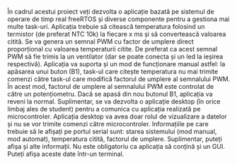 În cadrul acestui proiect veți dezvolta o aplicație bazată pe sistemul de operare de timp
real freeRTOS și diverse componente pentru a gestiona mai multe task-uri.
Aplicația trebuie să citească temperatura folosind un termistor (de preferat NTC 10k) la
fiecare x ms și să convertească valoarea citită. Se va genera un semnal PWM cu factor de
umplere direct proporțional cu valoarea temperaturii citite. De preferat ca acest semnal PWM să
fie trimis la un ventilator (dar se poate conecta și un led la ieșirea respectivă). Aplicația va
suporta și un mod de funcționare manual astfel: la apăsarea unui buton (B1), task-ul care citește
temperatura nu mai trimite comenzi către task-ul care modifică factorul de umplere al semnalului
PWM. În acest mod, factorul de umplere al semnalului PWM este controlat de către un
potențiometru. Dacă se apasă din nou butonul B1, aplicația va reveni la normal.
Suplimentar, se va dezvolta o aplicație desktop (în orice limbaj ales de student) pentru a
comunica cu aplicația realizată pe microcontroler. Aplicația desktop va avea doar rolul de
vizualizare a datelor și nu se vor trimite comenzi către microcontroler. Informațiile pe care
trebuie să le afișați pe portul serial sunt: starea sistemului (mod manual, mod automat),
temperatura citită, factorul de umplere. Suplimentar, puteți afișa și alte informații. Nu este
obligatoriu ca aplicația să conțină și un GUI. Puteți afișa aceste date într-un terminal.
